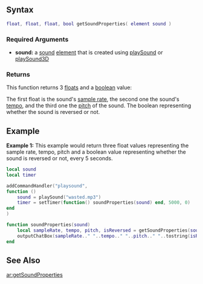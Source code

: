 Syntax
------

``` lua
float, float, float, bool getSoundProperties( element sound )
```

### Required Arguments

-   **sound:** a [sound](/docs/sound.md "wikilink") [element](/element.md "wikilink") that is created using [playSound](/playSound.md "wikilink") or [playSound3D](/playSound3D.md "wikilink")

### Returns

This function returns 3 [floats](/docs/float.md "wikilink") and a [boolean](/boolean.md "wikilink") value:

The first float is the sound's [sample rate](http://en.wikipedia.org/wiki/Sampling_rate), the second one the sound's [tempo](http://en.wikipedia.org/wiki/Tempo), and the third one the [pitch](http://en.wikipedia.org/wiki/Pitch_%28music%29) of the sound. The boolean representing whether the sound is reversed or not.

Example
-------

**Example 1:** This example would return three float values representing the sample rate, tempo, pitch and a boolean value representing whether the sound is reversed or not, every 5 seconds.

``` lua
local sound 
local timer

addCommandHandler("playsound",
function () 
    sound = playSound("wasted.mp3")
    timer = setTimer(function() soundProperties(sound) end, 5000, 0)
end
)

function soundProperties(sound)
    local sampleRate, tempo, pitch, isReversed = getSoundProperties(sound) --gets the sample rate, tempo, pitch and a boolean value representing whether the sound is reversed or not.
    outputChatBox(sampleRate.." "..tempo.." "..pitch.." "..tostring(isReversed))
end
```

See Also
--------

[ar:getSoundProperties](/docs/ar:getSoundProperties.md "wikilink")
